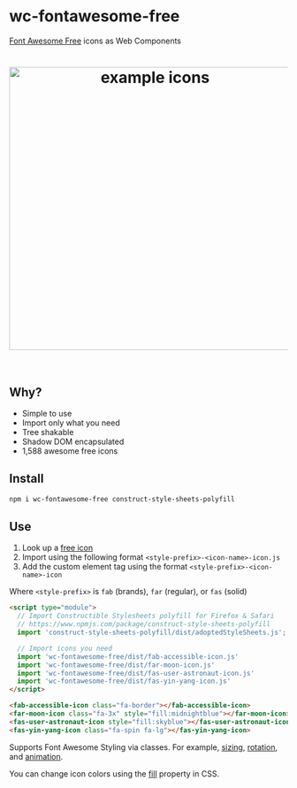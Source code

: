 # wc-fontawesome-free
[Font Awesome Free](https://fontawesome.com/icons?d=gallery&m=free) icons as Web Components

<h1 align="center">
  <img
    width="512"
    src="https://raw.githubusercontent.com/pinkhominid/wc-fontawesome-free/master/logo.png"
    alt="example icons"
  >
  <br>
  <br>
</h1>

## Why?
- Simple to use
- Import only what you need
- Tree shakable
- Shadow DOM encapsulated
- 1,588 awesome free icons

## Install
```sh
npm i wc-fontawesome-free construct-style-sheets-polyfill
```

## Use
1. Look up a [free icon](https://fontawesome.com/icons?d=gallery&m=free)
2. Import using the following format `<style-prefix>-<icon-name>-icon.js`
3. Add the custom element tag using the format `<style-prefix>-<icon-name>-icon`

Where `<style-prefix>` is `fab` (brands), `far` (regular), or `fas` (solid)

```html
<script type="module">
  // Import Constructible Stylesheets polyfill for Firefox & Safari
  // https://www.npmjs.com/package/construct-style-sheets-polyfill
  import 'construct-style-sheets-polyfill/dist/adoptedStyleSheets.js';

  // Import icons you need
  import 'wc-fontawesome-free/dist/fab-accessible-icon.js'
  import 'wc-fontawesome-free/dist/far-moon-icon.js'
  import 'wc-fontawesome-free/dist/fas-user-astronaut-icon.js'
  import 'wc-fontawesome-free/dist/fas-yin-yang-icon.js'
</script>

<fab-accessible-icon class="fa-border"></fab-accessible-icon>
<far-moon-icon class="fa-3x" style="fill:midnightblue"></far-moon-icon>
<fas-user-astronaut-icon style="fill:skyblue"></fas-user-astronaut-icon>
<fas-yin-yang-icon class="fa-spin fa-lg"></fas-yin-yang-icon>
```

Supports Font Awesome Styling via classes. For example, [sizing](https://fontawesome.com/how-to-use/on-the-web/styling/sizing-icons), [rotation](https://fontawesome.com/how-to-use/on-the-web/styling/rotating-icons), and [animation](https://fontawesome.com/how-to-use/on-the-web/styling/animating-icons).

You can change icon colors using the [fill](https://css-tricks.com/almanac/properties/f/fill/) property in CSS.
